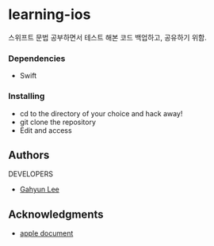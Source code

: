 # learning-ios

스위프트 문법 공부하면서 테스트 해본 코드 백업하고, 공유하기 위함.

### Dependencies

* Swift

### Installing

* cd to the directory of your choice and hack away!
* git clone the repository 
* Edit and access

## Authors

DEVELOPERS
* [Gahyun Lee](https://github.com/Gahyunlee23)

## Acknowledgments

* [apple document](https://developer.apple.com/swift/)

